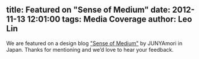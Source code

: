 title: Featured on "Sense of Medium"
date: 2012-11-13 12:01:00
tags: Media Coverage
author: Leo Lin
---

We are featured on a design blog ["Sense of Medium"](http://blog.junyamori.com/2012/11/13/pop-is-app-for-paper-prototyping/) by JUNYAmori in Japan. Thanks for mentioning and we’d love to hear your feedback.
